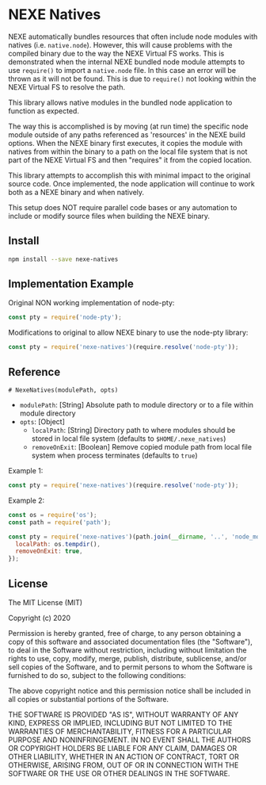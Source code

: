 # NEXE Natives

NEXE automatically bundles resources that often include node modules with
natives (i.e. `native.node`). However, this will cause problems with the
compiled binary due to the way the NEXE Virtual FS works. This is demonstrated
when the internal NEXE bundled node module attempts to use `require()` to import
a `native.node` file. In this case an error will be thrown as it will not be
found. This is due to `require()` not looking within the NEXE Virtual FS to
resolve the path.

This library allows native modules in the bundled node application to function
as expected.

The way this is accomplished is by moving (at run time) the specific node module
outside of any paths referenced as 'resources' in the NEXE build options. When
the NEXE binary first executes, it copies the module with natives from within
the binary to a path on the local file system that is not part of the NEXE
Virtual FS and then "requires" it from the copied location.

This library attempts to accomplish this with minimal impact to the original
source code. Once implemented, the node application will continue to work both
as a NEXE binary and when natively.

This setup does NOT require parallel code bases or any automation to include or
modify source files when building the NEXE binary.

## Install

```bash
npm install --save nexe-natives
```

## Implementation Example

Original NON working implementation of node-pty:
```js
const pty = require('node-pty');
```

Modifications to original to allow NEXE binary to use the node-pty library:

```js
const pty = require('nexe-natives')(require.resolve('node-pty'));
```

## Reference

`# NexeNatives(modulePath, opts)`

* `modulePath`: [String] Absolute path to module directory or to a file within
  module directory
* `opts`: [Object]
  * `localPath`: [String] Directory path to where modules should be stored in
    local file system (defaults to `$HOME/.nexe_natives`)
  * `removeOnExit`: [Boolean] Remove copied module path from local file system
    when process terminates (defaults to `true`)


Example 1:

```js
const pty = require('nexe-natives')(require.resolve('node-pty'));
```

Example 2:

```js
const os = require('os');
const path = require('path');

const pty = require('nexe-natives')(path.join(__dirname, '..', 'node_modules', 'node-pty'), {
  localPath: os.tempdir(),
  removeOnExit: true,
});
```

## License

The MIT License (MIT)

Copyright (c) 2020

Permission is hereby granted, free of charge, to any person obtaining a copy
of this software and associated documentation files (the "Software"), to deal
in the Software without restriction, including without limitation the rights
to use, copy, modify, merge, publish, distribute, sublicense, and/or sell
copies of the Software, and to permit persons to whom the Software is
furnished to do so, subject to the following conditions:

The above copyright notice and this permission notice shall be included in
all copies or substantial portions of the Software.

THE SOFTWARE IS PROVIDED "AS IS", WITHOUT WARRANTY OF ANY KIND, EXPRESS OR
IMPLIED, INCLUDING BUT NOT LIMITED TO THE WARRANTIES OF MERCHANTABILITY,
FITNESS FOR A PARTICULAR PURPOSE AND NONINFRINGEMENT. IN NO EVENT SHALL THE
AUTHORS OR COPYRIGHT HOLDERS BE LIABLE FOR ANY CLAIM, DAMAGES OR OTHER
LIABILITY, WHETHER IN AN ACTION OF CONTRACT, TORT OR OTHERWISE, ARISING FROM,
OUT OF OR IN CONNECTION WITH THE SOFTWARE OR THE USE OR OTHER DEALINGS IN
THE SOFTWARE.
